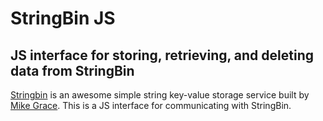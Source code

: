 # StringBin JS
## JS interface for storing, retrieving, and deleting data from StringBin

[Stringbin]("http://www.stringbin.com","StringBin") is an awesome simple string key-value storage service built by [Mike Grace]("http://geek.michaelgrace.org", "Mike Rocks!"). This is a JS interface for communicating with StringBin. 
